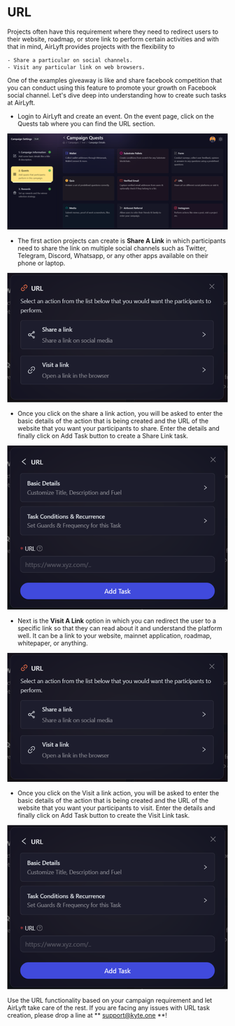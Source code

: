 # URL

Projects often have this requirement where they need to redirect users to their website, roadmap, or store link to perform certain activities and with that in mind, AirLyft provides projects with the flexibility to 

    - Share a particular on social channels.
    - Visit any particular link on web browsers.

One of the examples giveaway is like and share facebook competition that you can conduct using this feature to promote your growth on Facebook social channel. Let's dive deep into understanding how to create such tasks at AirLyft.

- Login to AirLyft and create an event. On the event page, click on the Quests tab where you can find the URL section.

![](../../images/URLMain.png)

- The first action projects can create is **Share A Link** in which participants need to share the link on multiple social channels such as Twitter, Telegram, Discord, Whatsapp, or any other apps available on their phone or laptop.

![](../../images/URLOptions.png)

- Once you click on the share a link action, you will be asked to enter the basic details of the action that is being created and the URL of the website that you want your participants to share. Enter the details and finally click on Add Task button to create a Share Link task.

![](../../images/URLBasics.png)

- Next is the **Visit A Link** option in which you can redirect the user to a specific link so that they can read about it and understand the platform well. It can be a link to your website, mainnet application, roadmap, whitepaper, or anything. 

![](../../images/URLOptions.png)

- Once you click on the Visit a link action, you will be asked to enter the basic details of the action that is being created and the URL of the website that you want your participants to visit. Enter the details and finally click on Add Task button to create the Visit Link task.

![](../../images/URLBasics.png)

Use the URL functionality based on your campaign requirement and let AirLyft take care of the rest. If you are facing any issues with URL task creation, please drop a line at ** support@kyte.one **!